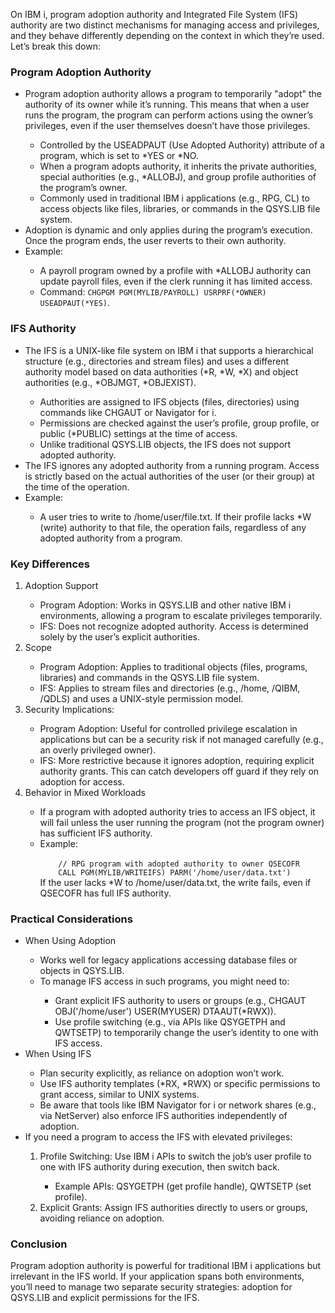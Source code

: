 On IBM i, program adoption authority and Integrated File System (IFS) authority are two distinct mechanisms for managing access and privileges, and they behave differently depending on the context in which they’re used. Let’s break this down:

<h3>Program Adoption Authority</h3>
<ul>
  <li>Program adoption authority allows a program to temporarily "adopt" the authority of its owner while it’s running. This means that when a user runs the program, the program can perform actions using the owner’s privileges, even if the user themselves doesn’t have those privileges.</li>
  <ul>
  <li>Controlled by the USEADPAUT (Use Adopted Authority) attribute of a program, which is set to *YES or *NO.</li>
  <li>When a program adopts authority, it inherits the private authorities, special authorities (e.g., *ALLOBJ), and group profile authorities of the program’s owner.</li>
  <li>Commonly used in traditional IBM i applications (e.g., RPG, CL) to access objects like files, libraries, or commands in the QSYS.LIB file system.</li>
  </ul>
  <li>Adoption is dynamic and only applies during the program’s execution. Once the program ends, the user reverts to their own authority.</li>
  <li>Example:</li>
  <ul>
    <li>A payroll program owned by a profile with *ALLOBJ authority can update payroll files, even if the clerk running it has limited access.</li>
    <li>Command: <code>CHGPGM PGM(MYLIB/PAYROLL) USRPRF(*OWNER) USEADPAUT(*YES)</code>.</li>
  </ul>
</ul>
<h3>IFS Authority</h3>
<ul>
<li>The IFS is a UNIX-like file system on IBM i that supports a hierarchical structure (e.g., directories and stream files) and uses a different authority model based on data authorities (*R, *W, *X) and object authorities (e.g., *OBJMGT, *OBJEXIST).</li>
<ul>
  <li>Authorities are assigned to IFS objects (files, directories) using commands like CHGAUT or Navigator for i.</li>
  <li>Permissions are checked against the user’s profile, group profile, or public (*PUBLIC) settings at the time of access.</li>
  <li>Unlike traditional QSYS.LIB objects, the IFS does not support adopted authority.</li>
</ul>
  <li>The IFS ignores any adopted authority from a running program. Access is strictly based on the actual authorities of the user (or their group) at the time of the operation.</li>
  <li>Example:</li>
  <ul>
  <li>A user tries to write to /home/user/file.txt. If their profile lacks *W (write) authority to that file, the operation fails, regardless of any adopted authority from a program.</li>    
  </ul>  
</ul>

<h3>Key Differences</h3>
<ol>
  <li>Adoption Support</li>
  <ul>
    <li>Program Adoption: Works in QSYS.LIB and other native IBM i environments, allowing a program to escalate privileges temporarily.</li>
    <li>IFS: Does not recognize adopted authority. Access is determined solely by the user’s explicit authorities.</li>
  </ul>
  <li>Scope</li>
  <ul>
    <li>Program Adoption: Applies to traditional objects (files, programs, libraries) and commands in the QSYS.LIB file system.</li>
    <li>IFS: Applies to stream files and directories (e.g., /home, /QIBM, /QDLS) and uses a UNIX-style permission model.</li>
  </ul>
  <li>Security Implications:</li>
  <ul>
    <li>Program Adoption: Useful for controlled privilege escalation in applications but can be a security risk if not managed carefully (e.g., an overly privileged owner).</li>
    <li>IFS: More restrictive because it ignores adoption, requiring explicit authority grants. This can catch developers off guard if they rely on adoption for access.</li>
  </ul>
  <li>Behavior in Mixed Workloads</li>
  <ul>
    <li>If a program with adopted authority tries to access an IFS object, it will fail unless the user running the program (not the program owner) has sufficient IFS authority.</li>
    <li>Example:<br /><code>
    // RPG program with adopted authority to owner QSECOFR
    CALL PGM(MYLIB/WRITEIFS) PARM('/home/user/data.txt')</code><br />
    If the user lacks *W to /home/user/data.txt, the write fails, even if QSECOFR has full IFS authority.</li>
  </ul>
</ol>

<h3>Practical Considerations</h3>
<ul>
  <li>When Using Adoption</li>
  <ul>
    <li>Works well for legacy applications accessing database files or objects in QSYS.LIB.</li>
    <li>To manage IFS access in such programs, you might need to:</li>
    <ul>
      <li>Grant explicit IFS authority to users or groups (e.g., CHGAUT OBJ('/home/user') USER(MYUSER) DTAAUT(*RWX)).</li>
      <li>Use profile switching (e.g., via APIs like QSYGETPH and QWTSETP) to temporarily change the user’s identity to one with IFS access.</li>
    </ul>
  </ul>
  <li>When Using IFS</li>
  <ul>
    <li>Plan security explicitly, as reliance on adoption won’t work.</li>
    <li>Use IFS authority templates (*RX, *RWX) or specific permissions to grant access, similar to UNIX systems.</li>
    <li>Be aware that tools like IBM Navigator for i or network shares (e.g., via NetServer) also enforce IFS authorities independently of adoption.</li>
  </ul>
  <li>If you need a program to access the IFS with elevated privileges:</li>
  <ol>
    <li>Profile Switching: Use IBM i APIs to switch the job’s user profile to one with IFS authority during execution, then switch back.</li>
    <ul>
      <li>Example APIs: QSYGETPH (get profile handle), QWTSETP (set profile).</li>
    </ul>
    <li>Explicit Grants: Assign IFS authorities directly to users or groups, avoiding reliance on adoption.</li>
  </ol>
</ul>

<h3>Conclusion</h3>
<p>Program adoption authority is powerful for traditional IBM i applications but irrelevant in the IFS world. If your application spans both environments, you’ll need to manage two separate security strategies: adoption for QSYS.LIB and explicit permissions for the IFS.</p>
